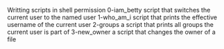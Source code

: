Writting scripts in shell permission
0-iam_betty script that switches the current user to the named user
1-who_am_i script that prints the effective username of the current user
2-groups a script that prints all groups the current user is part of
3-new_owner a script that changes the owner of a file
